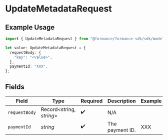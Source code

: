 # UpdateMetadataRequest

## Example Usage

```typescript
import { UpdateMetadataRequest } from "@formance/formance-sdk/sdk/models/operations";

let value: UpdateMetadataRequest = {
  requestBody: {
    "key": "<value>",
  },
  paymentId: "XXX",
};
```

## Fields

| Field                    | Type                     | Required                 | Description              | Example                  |
| ------------------------ | ------------------------ | ------------------------ | ------------------------ | ------------------------ |
| `requestBody`            | Record<string, *string*> | :heavy_check_mark:       | N/A                      |                          |
| `paymentId`              | *string*                 | :heavy_check_mark:       | The payment ID.          | XXX                      |